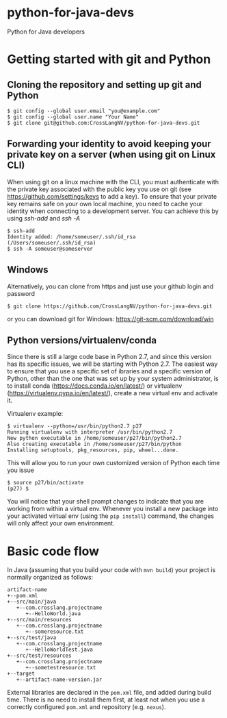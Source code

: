 # python-for-java-devs
Python for Java developers

# Getting started with git and Python
## Cloning the repository and setting up git and Python
```console
$ git config --global user.email "you@example.com"
$ git config --global user.name "Your Name"
$ git clone git@github.com:CrossLangNV/python-for-java-devs.git
```

## Forwarding your identity to avoid keeping your private key on a server (when using git on Linux CLI)
When using git on a linux machine with the CLI, you must authenticate with the private key associated with the public key you use on git (see https://github.com/settings/keys to add a key). To ensure that your private key remains safe on your own local machine, you need to cache your identity when connecting to a development server. You can achieve this by using *ssh-add* and *ssh -A*
```console
$ ssh-add
Identity added: /home/someuser/.ssh/id_rsa (/Users/someuser/.ssh/id_rsa)
$ ssh -A someuser@someserver
```

## Windows
Alternatively, you can clone from https and just use your github login and password
```console
$ git clone https://github.com/CrossLangNV/python-for-java-devs.git
```
or you can download git for Windows: https://git-scm.com/download/win

## Python versions/virtualenv/conda
Since there is still a large code base in Python 2.7, and since this version has its specific issues, we will be starting with Python 2.7. The easiest way to ensure that you use a specific set of ibraries and a specific version of Python, other than the one that was set up by your system administrator, is to install conda (https://docs.conda.io/en/latest/) or virtualenv (https://virtualenv.pypa.io/en/latest/), create a new virtual env and activate it.

Virtualenv example:
```console
$ virtualenv --python=/usr/bin/python2.7 p27
Running virtualenv with interpreter /usr/bin/python2.7
New python executable in /home/someuser/p27/bin/python2.7
Also creating executable in /home/someuser/p27/bin/python
Installing setuptools, pkg_resources, pip, wheel...done.
```

This will allow you to run your own customized version of Python each time you issue
```console
$ source p27/bin/activate
(p27) $ 
```

You will notice that your shell prompt changes to indicate that you are working from within a virtual env. Whenever you install a new package into your activated virtual env (using the ```pip install```) command, the changes will only affect your own environment.

# Basic code flow
In Java (assuming that you build your code with ```mvn build```) your project is normally organized as follows:
```
artifact-name  
+--pom.xml  
+--src/main/java
   +--com.crosslang.projectname  
      +--HelloWorld.java  
+--src/main/resources
   +--com.crosslang.projectname
      +--someresource.txt
+--src/test/java
   +--com.crosslang.projectname
      +--HelloWorldTest.java
+--src/test/resources  
   +--com.crosslang.projectname
      +--sometestresource.txt
+--target
   +--artifact-name-version.jar
```
External libraries are declared in the ```pom.xml``` file, and added during build time. There is no need to install them first, at least not when you use a correctly configured ```pom.xml``` and repository (e.g. ```nexus```).


